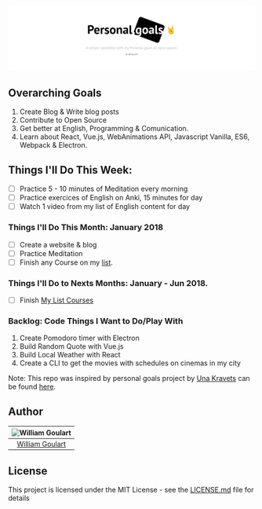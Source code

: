 ![](personal-goals-logo.png)

## Overarching Goals
1. Create Blog & Write blog posts
2. Contribute to Open Source
4. Get better at English, Programming & Comunication.
5. Learn about React, Vue.js, WebAnimations API, Javascript Vanilla, ES6, Webpack & Electron.

## Things I'll Do This Week:
- [ ] Practice 5 - 10 minutes of Meditation every morning
- [ ] Practice exercices of English on Anki, 15 minutes for day
- [ ] Watch 1 video from my list of English content for day

### Things I'll Do This Month: January 2018
- [ ] Create a website & blog
- [ ] Practice Meditation
- [ ] Finish any Course on my [list](courses.md).

### Things I'll Do to Nexts Months: January - Jun 2018.
- [ ] Finish [My List Courses](courses.md)

### Backlog: Code Things I Want to Do/Play With
1. Create Pomodoro timer with Electron
2. Build Random Quote with Vue.js
3. Build Local Weather with React
4. Create a CLI to get the movies with schedules on cinemas in my city


Note: This repo was inspired by personal goals project by [Una Kravets](https://twitter.com/Una)
can be found [here](https://github.com/una/personal-goals).


## Author
| ![William Goulart](https://avatars1.githubusercontent.com/u/2000986?s=120)|
|:---------------------:|
|  [William Goulart](https://github.com/wgoulart/)   |

## License
This project is licensed under the MIT License - see the [LICENSE.md](LICENSE.md) file for details
